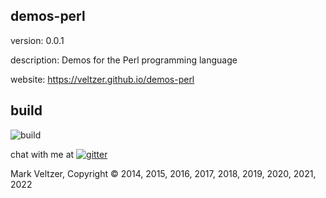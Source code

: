 ## demos-perl

version: 0.0.1

description: Demos for the Perl programming language

website: https://veltzer.github.io/demos-perl

## build

![build](https://github.com/veltzer/demos-perl/workflows/build/badge.svg)

chat with me at [![gitter](https://badges.gitter.im/Join%20Chat.svg)](https://gitter.im/veltzer/mark.veltzer)

Mark Veltzer, Copyright © 2014, 2015, 2016, 2017, 2018, 2019, 2020, 2021, 2022
